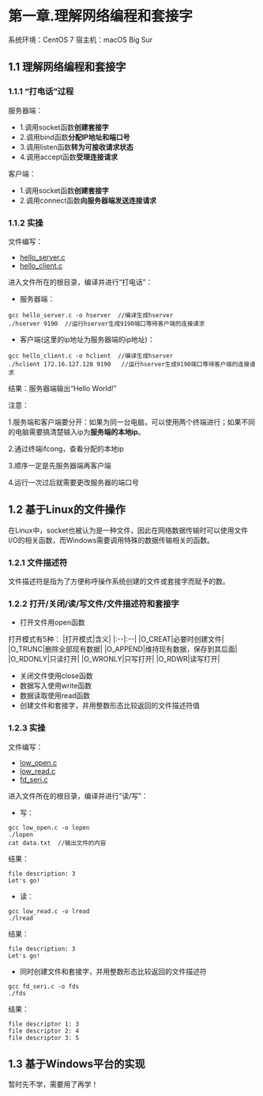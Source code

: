 # 第一章.理解网络编程和套接字

系统环境：CentOS 7
宿主机：macOS Big Sur 

## 1.1 理解网络编程和套接字

### 1.1.1 “打电话”过程
服务器端：
* 1.调用socket函数**创建套接字**
* 2.调用bind函数**分配IP地址和端口号**
* 3.调用listen函数**转为可接收请求状态**
* 4.调用accept函数**受理连接请求**

客户端：
* 1.调用socket函数**创建套接字**
* 2.调用connect函数**向服务器端发送连接请求**

### 1.1.2 实操

文件编写：
* [hello_server.c](https://github.com/caixiongjiang/TCPIP/blob/master/ch01/hello_server.c)
* [hello_client.c](https://github.com/caixiongjiang/TCPIP/blob/master/ch01/hello_client.c)

进入文件所在的根目录，编译并进行“打电话”：
* 服务器端：
```shell
gcc hello_server.c -o hserver  //编译生成hserver
./hserver 9190  //运行hserver生成9190端口等待客户端的连接请求
```
* 客户端(这里的ip地址为服务器端的ip地址)：
```shell
gcc hello_client.c -o hclient  //编译生成hserver
./hclient 172.16.127.128 9190   //运行hserver生成9190端口等待客户端的连接请求
```

结果：服务器端输出“Hello World!”

注意：

1.服务端和客户端要分开：如果为同一台电脑，可以使用两个终端进行；如果不同的电脑需要搞清楚输入ip为**服务端的本地ip**。

2.通过终端ifcong，查看分配的本地ip

3.顺序一定是先服务器端再客户端

4.运行一次过后就需要更改服务器的端口号

## 1.2 基于Linux的文件操作

在Linux中，socket也被认为是一种文件，因此在网络数据传输时可以使用文件I/O的相关函数，而Windows需要调用特殊的数据传输相关的函数。

### 1.2.1 文件描述符

文件描述符是指为了方便称呼操作系统创建的文件或套接字而赋予的数。

### 1.2.2 打开/关闭/读/写文件/文件描述符和套接字

* 打开文件用open函数

打开模式有5种：
|打开模式|含义|
|:--|:--|
|O_CREAT|必要时创建文件|
|O_TRUNC|删除全部现有数据|
|O_APPEND|维持现有数据，保存到其后面|
|O_RDONLY|只读打开|
|O_WRONLY|只写打开|
|O_RDWR|读写打开|

* 关闭文件使用close函数
* 数据写入使用write函数
* 数据读取使用read函数
* 创建文件和套接字，并用整数形态比较返回的文件描述符值

### 1.2.3 实操

文件编写：
* [low_open.c]()
* [low_read.c]()
* [fd_seri.c]()

进入文件所在的根目录，编译并进行“读/写”：

* 写：
```shell
gcc low_open.c -o lopen
./lopen
cat data.txt  //输出文件的内容
```

结果：
```
file description: 3
Let's go!
```

* 读：
```shell
gcc low_read.c -o lread
./lread
```
结果：
```
file description: 3
Let's go!
```

* 同时创建文件和套接字，并用整数形态比较返回的文件描述符
```shell
gcc fd_seri.c -o fds
./fds
```

结果：
```
file descriptor 1: 3
file descriptor 2: 4
file descriptor 3: 5
```

## 1.3 基于Windows平台的实现

暂时先不学，需要用了再学！